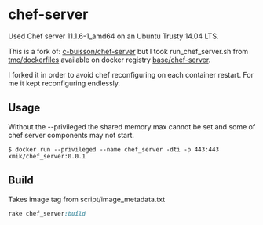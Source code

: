 # chef-server

Used Chef server 11.1.6-1_amd64 on an Ubuntu Trusty 14.04 LTS.

This is a fork of: [c-buisson/chef-server](https://github.com/c-buisson/chef-server) but I took run_chef_server.sh from [tmc/dockerfiles](https://github.com/tmc/dockerfiles/tree/master/chef-server) available on docker registry [base/chef-server](https://registry.hub.docker.com/u/base/chef-server/).

I forked it in order to avoid chef reconfiguring on each container restart. For me it kept reconfiguring endlessly. 

## Usage
Without the --privileged the shared memory max cannot be set and some of chef server components may not start.  
```
$ docker run --privileged --name chef_server -dti -p 443:443 xmik/chef_server:0.0.1
```

## Build
Takes image tag from script/image_metadata.txt
```ruby
rake chef_server:build
```


